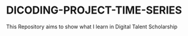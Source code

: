 # DICODING-PROJECT-TIME-SERIES
This Repository aims to show what I learn in Digital Talent Scholarship
